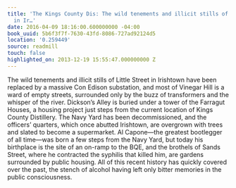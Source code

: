 ```yaml
---
title: 'The Kings County Dis: The wild tenements and illicit stills of Little Street
  in Ir…'
date: 2016-04-09 18:16:00.600000000 -04:00
book_uuid: 5b6f3f7f-7630-43fd-8086-727ad92124d5
location: '0.259449'
source: readmill
touch: false
highlighted_on: 2013-12-19 15:55:47.000000000 Z
---
```


The wild tenements and illicit stills of Little Street in Irishtown have been replaced by a massive Con Edison substation, and most of Vinegar Hill is a ward of empty streets, surrounded only by the buzz of transformers and the whisper of the river. Dickson’s Alley is buried under a tower of the Farragut Houses, a housing project just steps from the current location of Kings County Distillery. The Navy Yard has been decommissioned, and the officers’ quarters, which once abutted Irishtown, are overgrown with trees and slated to become a supermarket. Al Capone—the greatest bootlegger of all time—was born a few steps from the Navy Yard, but today his birthplace is the site of an on-ramp to the BQE, and the brothels of Sands Street, where he contracted the syphilis that killed him, are gardens surrounded by public housing. All of this recent history has quickly covered over the past, the stench of alcohol having left only bitter memories in the public consciousness.